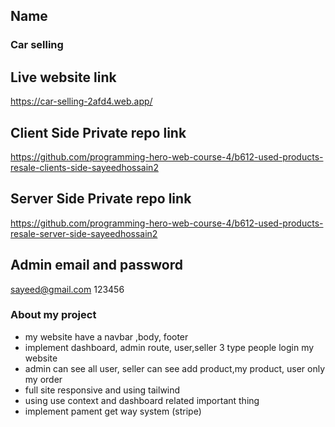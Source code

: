 ## Name

### Car selling

## Live website link

https://car-selling-2afd4.web.app/

## Client Side Private repo link

https://github.com/programming-hero-web-course-4/b612-used-products-resale-clients-side-sayeedhossain2

## Server Side Private repo link

https://github.com/programming-hero-web-course-4/b612-used-products-resale-server-side-sayeedhossain2

## Admin email and password

sayeed@gmail.com
123456

### About my project

- my website have a navbar ,body, footer
- implement dashboard, admin route, user,seller 3 type people login my website
- admin can see all user, seller can see add product,my product, user only my order
- full site responsive and using tailwind
- using use context and dashboard related important thing
- implement pament get way system (stripe)

